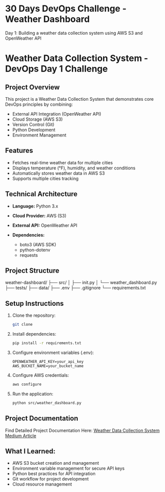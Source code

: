 # 30 Days DevOps Challenge - Weather Dashboard

Day 1: Building a weather data collection system using AWS S3 and OpenWeather API

# Weather Data Collection System - DevOps Day 1 Challenge

## Project Overview
This project is a Weather Data Collection System that demonstrates core DevOps principles by combining:
- External API Integration (OpenWeather API)
- Cloud Storage (AWS S3)
- Version Control (Git)
- Python Development
- Environment Management

## Features
- Fetches real-time weather data for multiple cities
- Displays temperature (°F), humidity, and weather conditions
- Automatically stores weather data in AWS S3
- Supports multiple cities tracking

## Technical Architecture
- **Language:** Python 3.x
- **Cloud Provider:** AWS (S3)
- **External API:** OpenWeather API

- **Dependencies:** 
  - boto3 (AWS SDK)
  - python-dotenv
  - requests

## Project Structure
weather-dashboard/
├── src/
│   ├── init.py
│   └── weather_dashboard.py
├── tests/
├── data/
├── .env
├── .gitignore
└── requirements.txt

## Setup Instructions
1. Clone the repository:

    ```bash
    git clone 
    ```

3. Install dependencies:
    ```bash
    pip install -r requirements.txt
    ```

4. Configure environment variables (.env):

    ```
    OPENWEATHER_API_KEY=your_api_key
    AWS_BUCKET_NAME=your_bucket_name
    ```

4. Configure AWS credentials:

    ```bash
    aws configure
    ```

5. Run the application:

    ```bash
    python src/weather_dashboard.py
    ```

## Project Documentation
Find Detailed Project Documentation Here: [Weather Data Collection System Medium Article](https://medium.com/@ntando.mv15/a-weather-data-collection-system-with-openweather-api-and-aws-s3-a1fcc90f5e82)

## What I Learned:

- AWS S3 bucket creation and management
- Environment variable management for secure API keys
- Python best practices for API integration
- Git workflow for project development
- Cloud resource management


